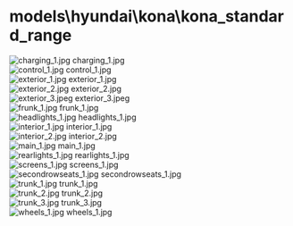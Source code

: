 <h1>models\hyundai\kona\kona_standard_range</h1>
<div class="container text-center">
<div class="row">
<div class="col col-lg-2 col-6">
<img src="https://media.evkx.net/multimedia/models/hyundai/kona/kona_standard_range/charging_1_xst.jpg" class="img-thumbnail" alt="charging_1.jpg">
charging_1.jpg
</div>
<div class="col col-lg-2 col-6">
<img src="https://media.evkx.net/multimedia/models/hyundai/kona/kona_standard_range/control_1_xst.jpg" class="img-thumbnail" alt="control_1.jpg">
control_1.jpg
</div>
<div class="col col-lg-2 col-6">
<img src="https://media.evkx.net/multimedia/models/hyundai/kona/kona_standard_range/exterior_1_xst.jpg" class="img-thumbnail" alt="exterior_1.jpg">
exterior_1.jpg
</div>
<div class="col col-lg-2 col-6">
<img src="https://media.evkx.net/multimedia/models/hyundai/kona/kona_standard_range/exterior_2_xst.jpg" class="img-thumbnail" alt="exterior_2.jpg">
exterior_2.jpg
</div>
<div class="col col-lg-2 col-6">
<img src="https://media.evkx.net/multimedia/models/hyundai/kona/kona_standard_range/exterior_3_xst.jpeg" class="img-thumbnail" alt="exterior_3.jpeg">
exterior_3.jpeg
</div>
<div class="col col-lg-2 col-6">
<img src="https://media.evkx.net/multimedia/models/hyundai/kona/kona_standard_range/frunk_1_xst.jpg" class="img-thumbnail" alt="frunk_1.jpg">
frunk_1.jpg
</div>
<div class="col col-lg-2 col-6">
<img src="https://media.evkx.net/multimedia/models/hyundai/kona/kona_standard_range/headlights_1_xst.jpg" class="img-thumbnail" alt="headlights_1.jpg">
headlights_1.jpg
</div>
<div class="col col-lg-2 col-6">
<img src="https://media.evkx.net/multimedia/models/hyundai/kona/kona_standard_range/interior_1_xst.jpg" class="img-thumbnail" alt="interior_1.jpg">
interior_1.jpg
</div>
<div class="col col-lg-2 col-6">
<img src="https://media.evkx.net/multimedia/models/hyundai/kona/kona_standard_range/interior_2_xst.jpg" class="img-thumbnail" alt="interior_2.jpg">
interior_2.jpg
</div>
<div class="col col-lg-2 col-6">
<img src="https://media.evkx.net/multimedia/models/hyundai/kona/kona_standard_range/main_1_xst.jpg" class="img-thumbnail" alt="main_1.jpg">
main_1.jpg
</div>
<div class="col col-lg-2 col-6">
<img src="https://media.evkx.net/multimedia/models/hyundai/kona/kona_standard_range/rearlights_1_xst.jpg" class="img-thumbnail" alt="rearlights_1.jpg">
rearlights_1.jpg
</div>
<div class="col col-lg-2 col-6">
<img src="https://media.evkx.net/multimedia/models/hyundai/kona/kona_standard_range/screens_1_xst.jpg" class="img-thumbnail" alt="screens_1.jpg">
screens_1.jpg
</div>
<div class="col col-lg-2 col-6">
<img src="https://media.evkx.net/multimedia/models/hyundai/kona/kona_standard_range/secondrowseats_1_xst.jpg" class="img-thumbnail" alt="secondrowseats_1.jpg">
secondrowseats_1.jpg
</div>
<div class="col col-lg-2 col-6">
<img src="https://media.evkx.net/multimedia/models/hyundai/kona/kona_standard_range/trunk_1_xst.jpg" class="img-thumbnail" alt="trunk_1.jpg">
trunk_1.jpg
</div>
<div class="col col-lg-2 col-6">
<img src="https://media.evkx.net/multimedia/models/hyundai/kona/kona_standard_range/trunk_2_xst.jpg" class="img-thumbnail" alt="trunk_2.jpg">
trunk_2.jpg
</div>
<div class="col col-lg-2 col-6">
<img src="https://media.evkx.net/multimedia/models/hyundai/kona/kona_standard_range/trunk_3_xst.jpg" class="img-thumbnail" alt="trunk_3.jpg">
trunk_3.jpg
</div>
<div class="col col-lg-2 col-6">
<img src="https://media.evkx.net/multimedia/models/hyundai/kona/kona_standard_range/wheels_1_xst.jpg" class="img-thumbnail" alt="wheels_1.jpg">
wheels_1.jpg
</div>
</div>
</div>

